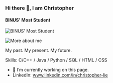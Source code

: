 ### Hi there 👋, I am Christopher
#### BINUS' Most Student
![BINUS' Most Student](https://arturssmirnovs.github.io/github-profile-readme-generator/images/banner.png)



![More about me](http://thewowstyle.com/wp-content/uploads/2015/01/Funny-Posters-40.jpg)

My past.
My present.
My future.

Skills: C/C++ / Java / Python / SQL / HTML / CSS

- 🔭 I’m currently working on this page. 
- LinkedIn: www.linkedin.com/in/christopher-lie



<!---
LieChristopher/LieChristopher is a ✨ special ✨ repository because its `README.md` (this file) appears on your GitHub profile.
You can click the Preview link to take a look at your changes.
--->
